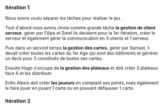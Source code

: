 ### Itération 1

Nous avons voulu séparer les tâches pour réaliser le jeu .

Tout d'abord nous avons choisi comme grande tâche **la gestion de client serveur**, gérer par Filipe et Sorel ils devaient pour la 1er itération, créer le serveur et également gérer la communication en 3 clients et 1 serveur.

Puis dans un second temps **la gestion des cartes**, gérer par Samuel, il devait créer toutes les cartes du 1er Age qui sont des bâtiments et générer un deck pour 3 constitués de toutes ses cartes.

Ensuite Hugo s'occupe de **la gestion des plateaux** et doit créer 3 plateaux face A et les distribuer.

Enfin Alexis doit créer **les joueurs** en comptant ses points, mais également le faire jouer en jouant 1 carte ou en pouvant défausser 1 carte.

### Itération 2 